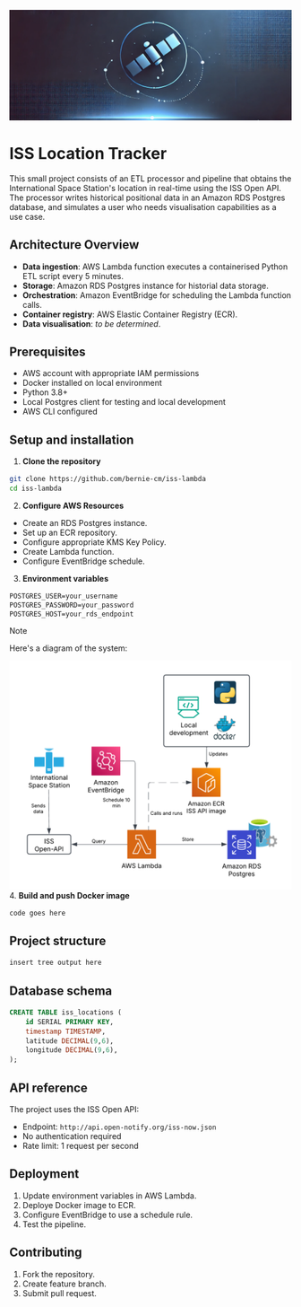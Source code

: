 ![Link](https://github.com/bernie-cm/iss-lambda/blob/main/assets/iss_project_banner.png)
# ISS Location Tracker
This small project consists of an ETL processor and pipeline that obtains the International Space Station's location in real-time using the ISS Open API. The processor writes historical positional data in an Amazon RDS Postgres database, and simulates a user who needs visualisation capabilities as a use case.

## Architecture Overview
- **Data ingestion**: AWS Lambda function executes a containerised Python ETL script every 5 minutes.
- **Storage**: Amazon RDS Postgres instance for historial data storage.
- **Orchestration**: Amazon EventBridge for scheduling the Lambda function calls.
- **Container registry**: AWS Elastic Container Registry (ECR).
- **Data visualisation**: *to be determined*.

## Prerequisites
- AWS account with appropriate IAM permissions
- Docker installed on local environment
- Python 3.8+
- Local Postgres client for testing and local development
- AWS CLI configured

## Setup and installation
1. **Clone the repository**
```bash
git clone https://github.com/bernie-cm/iss-lambda
cd iss-lambda
```
2. **Configure AWS Resources**
- Create an RDS Postgres instance.
- Set up an ECR repository.
- Configure appropriate KMS Key Policy.
- Create Lambda function.
- Configure EventBridge schedule.
3. **Environment variables**
```
POSTGRES_USER=your_username
POSTGRES_PASSWORD=your_password
POSTGRES_HOST=your_rds_endpoint
```
> [!NOTE]
> Here's a diagram of the system:

![Link](https://github.com/bernie-cm/iss-lambda/blob/main/assets/ISS%20API%20diagram.png)
4. **Build and push Docker image**
```bash
code goes here
```
## Project structure
```bash
insert tree output here
```
## Database schema
```sql
CREATE TABLE iss_locations (
    id SERIAL PRIMARY KEY,
    timestamp TIMESTAMP,
    latitude DECIMAL(9,6),
    longitude DECIMAL(9,6),
);
```
## API reference
The project uses the ISS Open API:
- Endpoint: `http://api.open-notify.org/iss-now.json`
- No authentication required
- Rate limit: 1 request per second
## Deployment
1. Update environment variables in AWS Lambda.
2. Deploye Docker image to ECR.
3. Configure EventBridge to use a schedule rule.
4. Test the pipeline.
## Contributing
1. Fork the repository.
2. Create feature branch.
3. Submit pull request.

